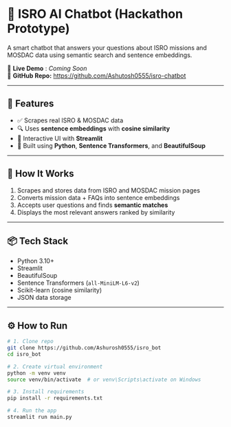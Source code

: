 # 🚀 ISRO AI Chatbot (Hackathon Prototype)

A smart chatbot that answers your questions about ISRO missions and MOSDAC data using semantic search and sentence embeddings.

🔗 **Live Demo** : _Coming Soon_  
📁 **GitHub Repo:** https://github.com/Ashutosh0555/isro-chatbot

---

## 🔧 Features

- ✅ Scrapes real ISRO & MOSDAC data
- 🔍 Uses **sentence embeddings** with **cosine similarity**
- 💬 Interactive UI with **Streamlit**
- 🧠 Built using **Python**, **Sentence Transformers**, and **BeautifulSoup**

---

## 🧠 How It Works

1. Scrapes and stores data from ISRO and MOSDAC mission pages
2. Converts mission data + FAQs into sentence embeddings
3. Accepts user questions and finds **semantic matches**
4. Displays the most relevant answers ranked by similarity

---

## 📦 Tech Stack

- Python 3.10+
- Streamlit
- BeautifulSoup
- Sentence Transformers (`all-MiniLM-L6-v2`)
- Scikit-learn (cosine similarity)
- JSON data storage

---

## ⚙️ How to Run

```bash
# 1. Clone repo
git clone https://github.com/Ashurosh0555/isro_bot
cd isro_bot

# 2. Create virtual environment 
python -m venv venv
source venv/bin/activate  # or venv\Scripts\activate on Windows

# 3. Install requirements
pip install -r requirements.txt

# 4. Run the app
streamlit run main.py
